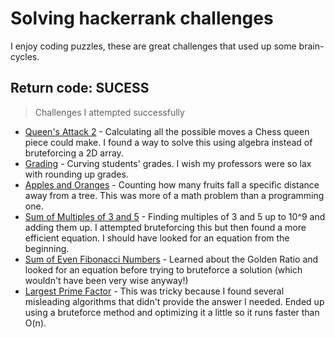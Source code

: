 # Solving hackerrank challenges

I enjoy coding puzzles, these are great challenges that used up some brain-cycles.

## Return code: SUCESS

> Challenges I attempted successfully

- [Queen's Attack 2](./queens-attack-2/) - Calculating all the possible moves a Chess queen piece could make. I found a way to solve this using algebra instead of bruteforcing a 2D array.
- [Grading](./grading/grading.cpp) - Curving students' grades. I wish my professors were so lax with rounding up grades.
- [Apples and Oranges](./apple-and-orange/apple-and-orange.cpp) - Counting how many fruits fall a specific distance away from a tree. This was more of a math problem than a programming one.
- [Sum of Multiples of 3 and 5](./multiples-of-3-and-5/) - Finding multiples of 3 and 5 up to 10^9 and adding them up. I attempted bruteforcing this but then found a more efficient equation. I should have looked for an equation from the beginning.
- [Sum of Even Fibonacci Numbers](./even-fibonacci-numbers/) - Learned about the Golden Ratio and looked for an equation before trying to bruteforce a solution (which wouldn't have been very wise anyway!)
- [Largest Prime Factor](./largest-prime-factor/) - This was tricky because I found several misleading algorithms that didn't provide the answer I needed. Ended up using a bruteforce method and optimizing it a little so it runs faster than O(n).